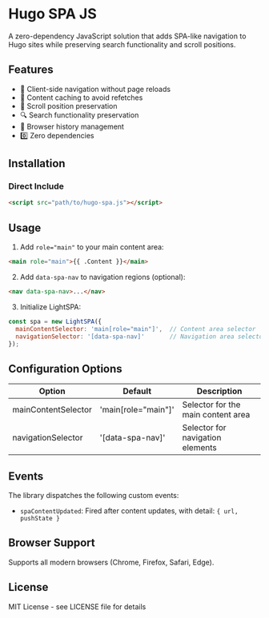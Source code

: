 # Hugo SPA JS

A zero-dependency JavaScript solution that adds SPA-like navigation to Hugo sites while preserving search functionality and scroll positions.

## Features

- 🚀 Client-side navigation without page reloads
- 💾 Content caching to avoid refetches
- 📜 Scroll position preservation
- 🔍 Search functionality preservation
- 📱 Browser history management
- 0️⃣ Zero dependencies

## Installation

### Direct Include
```html
<script src="path/to/hugo-spa.js"></script>
```

## Usage

1. Add `role="main"` to your main content area:
```html
<main role="main">{{ .Content }}</main>
```

2. Add `data-spa-nav` to navigation regions (optional):
```html
<nav data-spa-nav>...</nav>
```

3. Initialize LightSPA:
```javascript
const spa = new LightSPA({
  mainContentSelector: 'main[role="main"]',  // Content area selector
  navigationSelector: '[data-spa-nav]'       // Navigation area selector
});
```

## Configuration Options

| Option | Default | Description |
|--------|---------|-------------|
| mainContentSelector | 'main[role="main"]' | Selector for the main content area |
| navigationSelector | '[data-spa-nav]' | Selector for navigation elements |

## Events

The library dispatches the following custom events:

- `spaContentUpdated`: Fired after content updates, with detail: `{ url, pushState }`

## Browser Support

Supports all modern browsers (Chrome, Firefox, Safari, Edge).

## License

MIT License - see LICENSE file for details
